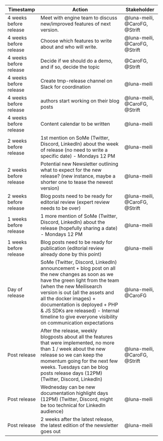 
| Timestamp | Action | Stakeholder |
|---|---|---|
| 4 weeks before release | Meet with engine team to discuss new/improved features of next version. | @luna-meili, @CaroFG, @Strift |
| 4 weeks before release | Choose which features to write about and who will write. | @luna-meili, @CaroFG, @Strift  |
| 4 weeks before release | Decide if we should do a demo, and if so, decide the topic | @CaroFG, @Strift |
| 4 weeks before release | Create tmp-release channel on Slack for coordination | @luna-meili |
| 4 weeks before release | authors start working on their blog posts | @luna-meili, @CaroFG, @Strift |
| 4 weeks before release | Content calendar to be written | @luna-meili |
| 2 weeks before release | 1st mention on SoMe (Twitter, Discord, LinkedIn) about the week of release (no need to write a specific date) - Mondays 12 PM | @luna-meili |
| 2 weeks before release | Potential new Newsletter outlining what to expect for the new release? (new instance, maybe a shorter one to tease the newest version) | @luna-meili|
| 2 weeks before release | Blog posts need to be ready for editorial review (expert review needs to be over) | @luna-meili, @CaroFG, @Strift|
| 1 weeks before release | 1 more mention of SoMe (Twitter, Discord, LinkedIn) about the release (hopefully sharing a date) - Mondays 12 PM | @luna-meili|
| 1 weeks before release | Blog posts need to be ready for publication (editorial review already done by this point) | @luna-meili|
| Day of release | SoMe (Twitter, Discord, LinkedIn) announcement + blog post on all the new changes as soon as we have the green light from the team (when the new Meilisearch version is out (all the assets and all the docker images) + documentation is deployed + PHP & JS SDKs are released) - Internal timeline to give everyone visibility on communication expectations | @luna-meili, @CaroFG |
| Post release | After the release, weekly blogposts about all the features that were implemented, no more than 1 / week about the new release so we can keep the momentum going for the next few weeks. Tuesdays can be blog posts release days (12PM) (Twitter, Discord, LinkedIn) | @luna-meili, @CaroFG, @Strift |
| Post release | Wednesday can be new documentation highlight days (12PM) (Twitter, Discord, might be too technical for LinkedIn audience) | @luna-meili |
| Post release | 2 weeks after the latest release, the latest edition of the newsletter goes out | @luna-meili |
